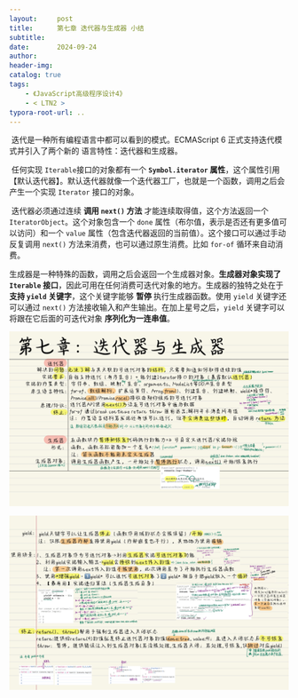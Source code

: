 ```yaml
---
layout:     post
title:      第七章 迭代器与生成器 小结
subtitle:  
date:       2024-09-24
author:     
header-img: 
catalog: true
tags:
    - 《JavaScript高级程序设计4》
    - < LTN2 >
typora-root-url: ..
---
```


​	迭代是一种所有编程语言中都可以看到的模式。ECMAScript 6 正式支持迭代模式并引入了两个新的
语言特性：迭代器和生成器。

​	任何实现 `Iterable`接口的对象都有一个 **`Symbol.iterator` 属性**，这个属性引用【默认迭代器】。默认迭代器就像一个迭代器工厂，也就是一个函数，调用之后会产生一个实现 `Iterator` 接口的对象。

​	迭代器必须通过连续 **调用 `next()` 方法** 才能连续取得值，这个方法返回一个 `IteratorObject`。这个对象包含一个 `done` 属性（布尔值，表示是否还有更多值可以访问）和一个 `value` 属性（包含迭代器返回的当前值）。这个接口可以通过手动反复调用 `next()` 方法来消费，也可以通过原生消费。比如 `for-of` 循环来自动消费。

​	生成器是一种特殊的函数，调用之后会返回一个生成器对象。**生成器对象实现了 `Iterable` 接口**，因此可用在任何消费可迭代对象的地方。生成器的独特之处在于 **支持 `yield` 关键字**，这个关键字能够 **暂停** 执行生成器函数。使用 `yield` 关键字还可以通过 `next()` 方法接收输入和产生输出。在加上星号之后，`yield` 关键字可以将跟在它后面的可迭代对象 **序列化为一连串值**。

![《红宝书》-18](/../img/assets_2023/《红宝书》-18.jpg)

![《红宝书》-19](/../img/assets_2023/《红宝书》-19.jpg)
